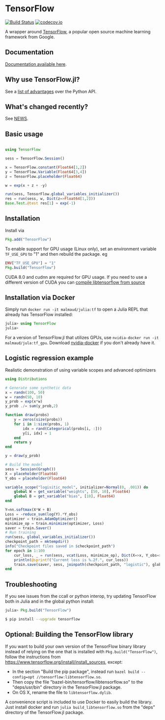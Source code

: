 # TensorFlow

[![Build Status](https://travis-ci.org/malmaud/TensorFlow.jl.svg?branch=master)](https://travis-ci.org/malmaud/TensorFlow.jl)
[![codecov.io](http://codecov.io/github/malmaud/TensorFlow.jl/coverage.svg?branch=master)](http://codecov.io/github/malmaud/TensorFlow.jl?branch=master)

A wrapper around [TensorFlow](https://www.tensorflow.org/), a popular open source machine learning framework from Google.

## Documentation

[Documentation available here](https://malmaud.github.io/tfdocs/index.html).

## Why use TensorFlow.jl?

See a [list of advantages](https://github.com/malmaud/TensorFlow.jl/blob/master/docs/src/why_julia.md)
over the Python API.

## What's changed recently?

See [NEWS](https://github.com/malmaud/TensorFlow.jl/blob/master/NEWS.md).

## Basic usage

```julia

using TensorFlow

sess = TensorFlow.Session()

x = TensorFlow.constant(Float64[1,2])
y = TensorFlow.Variable(Float64[3,4])
z = TensorFlow.placeholder(Float64)

w = exp(x + z + -y)

run(sess, TensorFlow.global_variables_initializer())
res = run(sess, w, Dict(z=>Float64[1,2]))
Base.Test.@test res[1] ≈ exp(-1)
```

## Installation

Install via

```julia
Pkg.add("TensorFlow")
```

To enable support for GPU usage (Linux only), set an environment variable `TF_USE_GPU` to "1" and then rebuild the package. eg

```julia
ENV["TF_USE_GPU"] = "1"
Pkg.build("TensorFlow")
```

CUDA 8.0 and cudnn are required for GPU usage.
If you need to use a different version of CUDA you can [compile libtensorflow from source](#optional-building-the-tensorflow-library)

## Installation via Docker

Simply run `docker run -it malmaud/julia:tf` to open a Julia REPL that already
has TensorFlow installed:

```julia
julia> using TensorFlow
julia>
```

For a version of TensorFlow.jl that utilizes GPUs, use `nvidia-docker run -it malmaud/jula:tf_gpu`.
Download [nvidia-docker](https://github.com/NVIDIA/nvidia-docker) if you don't
already have it.

## Logistic regression example

Realistic demonstration of using variable scopes and advanced optimizers

```julia
using Distributions

# Generate some synthetic data
x = randn(100, 50)
w = randn(50, 10)
y_prob = exp(x*w)
y_prob ./= sum(y_prob,2)

function draw(probs)
    y = zeros(size(probs))
    for i in 1:size(probs, 1)
        idx = rand(Categorical(probs[i, :]))
        y[i, idx] = 1
    end
    return y
end

y = draw(y_prob)

# Build the model
sess = Session(Graph())
X = placeholder(Float64)
Y_obs = placeholder(Float64)

variable_scope("logisitic_model", initializer=Normal(0, .001)) do
    global W = get_variable("weights", [50, 10], Float64)
    global B = get_variable("bias", [10], Float64)
end

Y=nn.softmax(X*W + B)
Loss = -reduce_sum(log(Y).*Y_obs)
optimizer = train.AdamOptimizer()
minimize_op = train.minimize(optimizer, Loss)
saver = train.Saver()
# Run training
run(sess, global_variables_initializer())
checkpoint_path = mktempdir()
info("Checkpoint files saved in $checkpoint_path")
for epoch in 1:100
    cur_loss, _ = run(sess, vcat(Loss, minimize_op), Dict(X=>x, Y_obs=>y))
    println(@sprintf("Current loss is %.2f.", cur_loss))
    train.save(saver, sess, joinpath(checkpoint_path, "logistic"), global_step=epoch)
end

```

## Troubleshooting

If you see issues from the ccall or python interop, try updating TensorFlow both in Julia and in the global python install:

```julia
julia> Pkg.build("TensorFlow")
```

```bash
$ pip install --upgrade tensorflow
```

## Optional: Building the TensorFlow library

If you want to build your own version of the TensorFlow binary library instead of relying on the one that is installed with
`Pkg.build("TensorFlow")`, follow the instructions from https://www.tensorflow.org/install/install_sources, except:

* In the section "Build the pip package", instead run `bazel build --config=opt //tensorflow:libtensorflow.so`.
* Then copy the file "bazel-bin/tensorflow/libtensorflow.so" to the "deps/usr/bin" directory in the TensorFlow.jl package.
* On OS X, rename the file to `libtensorflow.dylib`.

A convenience script is included to use Docker to easily build the library. Just install docker and run `julia build_libtensorflow.so` from the "deps" directory of the TensorFlow.jl package.
